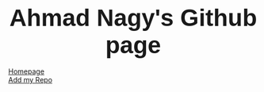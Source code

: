 
<style>

.hd {
  font-weight: bolder;
  font-family: Arial; 

}
  




</style>

 <center><font size="12" class="hd">Ahmad Nagy's Github page</font></center> 


  <br>
  <a href="https://ahmadnagy.github.io/index.html">Homepage</a>
  <br>
  <a href="https://ahmadnagy.github.io/repo.html">Add my Repo</a>
  <br>
